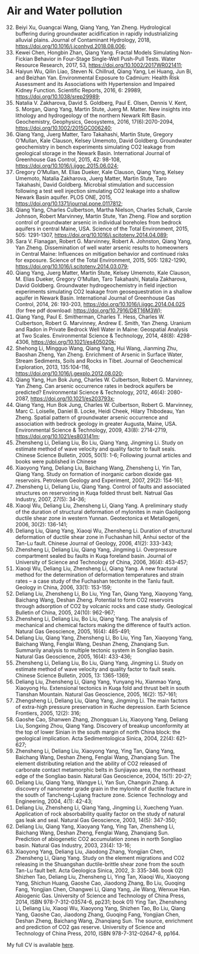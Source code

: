 ---
---

<link rel="stylesheet" href="styles.css" type="text/css">

<h1>Air and Water pollution</h1>

32) Beiyi Xu, Guangcai Wang, Qiang Yang, Yan Zheng. Hydrological buffering during groundwater acidification in rapidly industrializing alluvial plains. Journal of Contaminant Hydrology, 2018, https://doi.org/10.1016/j.jconhyd.2018.08.006;
31) Kewei Chen, Hongbin Zhan, Qiang Yang. Fractal Models Simulating Non-Fickian Behavior in Four-Stage Single-Well Push-Pull Tests. Water Resource Research, 2017, 53, https://doi.org/10.1002/2017WR021411;
30) Haiyun Wu, Qilin Liao, Steven N. Chillrud, Qiang Yang, Lei Huang, Jun Bi, and Beizhan Yan. Environmental Exposure to Cadmium: Health Risk Assessment and its Associations with Hypertension and Impaired Kidney Function. Scientific Reports, 2016, 6: 29989, https://doi.org/10.1038/srep29989; 
29) Natalia V. Zakharova, David S. Goldberg, Paul E. Olsen, Dennis V. Kent, S. Morgan, Qiang Yang, Martin Stute, Juerg M. Matter. New insights into lithology and hydrogeology of the northern Newark Rift Basin. Geochemistry, Geophysics, Geosystems, 2016, 17(6):2070-2094, https://doi.org/10.1002/2015GC006240; 
28) Qiang Yang, Juerg Matter, Taro Takahashi, Martin Stute, Gregory O’Mullan, Kale Clauson, Kelsey Umemoto, David Goldberg. Groundwater geochemistry in bench experiments simulating CO2 leakage from geological storage in the Newark Basin. International Journal of Greenhouse Gas Control, 2015, 42: 98-108, https://doi.org/10.1016/j.ijggc.2015.06.024; 
27) Gregory O’Mullan, M. Elias Dueker, Kale Clauson, Qiang Yang, Kelsey Umemoto, Natalia Zakharova, Juerg Matter, Martin Stute, Taro Takahashi, David Goldberg. Microbial stimulation and succession following a test well injection simulating CO2 leakage into a shallow Newark Basin aquifer. PLOS ONE, 2015, https://doi.org/10.1371/journal.pone.0117812; 
26) Qiang Yang, Charles Culbertson, Martha Nielson, Charles Schalk, Carole Johnson, Robert Marvinney, Martin Stute, Yan Zheng. Flow and sorption control of groundwater arsenic in individual boreholes from bedrock aquifers in central Maine, USA. Science of the Total Environment, 2015, 505: 1291-1307, https://doi.org/10.1016/j.scitotenv.2014.04.089;
25) Sara V. Flanagan, Robert G. Marvinney, Robert A. Johnston, Qiang Yang, Yan Zheng. Dissemination of well water arsenic results to homeowners in Central Maine: Influences on mitigation behavior and continued risks for exposure. Science of the Total Environment, 2015, 505: 1282-1290, https://doi.org/10.1016/j.scitotenv.2014.03.079; 
24) Qiang Yang, Juerg Matter, Martin Stute, Kelsey Umemoto, Kale Clauson, M. Elias Dueker, Gregory O’Mullan, Taro Takahashi, Natalia Zakharova, David Goldberg. Groundwater hydrogeochemistry in field injection experiments simulating CO2 leakage from geosequestration in a shallow aquifer in Newark Basin. International Journal of Greenhouse Gas Control, 2014, 26: 193-203, https://doi.org/10.1016/j.ijggc.2014.04.025 (for free pdf download: https://doi.org/10.7916/D8T16M3W); 
23) Qiang Yang, Paul E. Smitherman, Charles T. Hess, Charles W. Culbertson, Robert G. Marvinney, Andrew E. Smith, Yan Zheng. Uranium and Radon in Private Bedrock Well Water in Maine: Geospatial Analysis at Two Scales. Environmental Science & Technology, 2014, 48(8): 4298-4306, https://doi.org/10.1021/es405020k; 
22) Shehong Li, Mingguo Wang, Qiang Yang, Hui Wang, Jianming Zhu, Baoshan Zheng, Yan Zheng. Enrichment of Arsenic in Surface Water, Stream Sediments, Soils and Rocks in Tibet. Journal of Geochemical Exploration, 2013, 135:104-116, https://doi.org/10.1016/j.gexplo.2012.08.020; 
21) Qiang Yang, Hun Bok Jung, Charles W. Culbertson, Robert G. Marvinney, Yan Zheng. Can arsenic occurrence rates in bedrock aquifers be predicted? Environmental Science & Technology, 2012, 46(4): 2080-2087, https://doi.org/10.1021/es203793x; 
20) Qiang Yang, Hun Bok Jung, Charles W. Culbertson, Robert G. Marvinney, Marc C. Loiselle, Daniel B. Locke, Heidi Cheek, Hilary Thibodeau, Yan Zheng. Spatial pattern of groundwater arsenic occurrence and association with bedrock geology in greater Augusta, Maine, USA. Environmental Science & Technology, 2009, 43(8): 2714-2719, https://doi.org/10.1021/es803141m;
19) Zhensheng Li, Deliang Liu, Bo Liu, Qiang Yang, Jingming Li. Study on estimate method of wave velocity and quality factor to fault seals. Chinese Science Bulletin, 2005, 50(1): 1-6;
Following journal articles and books were published in Chinese
18) Xiaoyong Yang, Deliang Liu, Baichang Wang, Zhensheng Li, Yin Tan, Qiang Yang. Study on formation of inorganic carbon dioxide gas reservoirs. Petroleum Geology and Experiment, 2007, 29(2): 154-161; 
17) Zhensheng Li, Deliang Liu, Qiang Yang. Control of faults and associated structures on reservoiring in Kuqa folded thrust belt. Natrual Gas Industry, 2007, 27(5): 34-36;
16) Xiaoqi Wu, Deliang Liu, Zhensheng Li, Qiang Yang. A preliminary study of the duration of structural deformation of mylonites in main Gaoligong ductile shear zone in western Yunnan. Geotectonica et Metallogeni, 2006, 30(2): 136-141;
15) Deliang Liu, Qiang Yang, Xiaoqi Wu, Zhensheng Li. Duration of structural deformation of ductile shear zone in Fuchashan hill, Anhui sector of the Tan-Lu fault. Chinese Journal of Geology, 2006, 41(2): 333-343;
14) Zhensheng Li, Deliang Liu, Qiang Yang, Jingming Li. Overpressure compartment sealed bu faults in Kuqa foreland basin. Journal of University of Science and Technology of China, 2006, 36(4): 453-457;
13) Xiaoqi Wu, Deliang Liu, Zhensheng Li, Qiang Yang. A new fractural method for the determination of deformation temperatures and strain rates – a case study of the Fuchashan tectonite in the Tanlu fault. Geology in China, 2006, 33(1): 153-159;
12) Deliang Liu, Zhensheng Li, Bo Liu, Ying Tan, Qiang Yang, Xiaoyong Yang, Baichang Wang, Deshan Zheng. Potential to form CO2 reservoirs through adsorption of CO2 by volcanic rocks and case study. Geological Bulletin of China, 2005, 24(10): 962-967;
11) Zhensheng Li, Deliang Liu, Bo Liu, Qiang Yang. The analysis of mechanical and chemical factors making the difference of fault’s action. Natural Gas Geoscience, 2005, 16(4): 485-491;
10) Deliang Liu, Qiang Yang, Zhensheng Li, Bo Liu, Ying Tan, Xiaoyong Yang, Baichang Wang, Fenglai Wang, Deshan Zheng, Zhanqiang Sun. Summarily analysis to multiple tectonic system in Songliao basin. Natural Gas Geoscience, 2005, 16(4): 433-436; 
09) Zhensheng Li, Deliang Liu, Bo Liu, Qiang Yang, Jingming Li. Study on estimate method of wave velocity and quality factor to fault seals. Chinese Science Bulletin, 2005, 13: 1365-1369; 
08) Deliang Liu, Zhensheng Li, Qiang Yang, Yunyang Hu, Xianmao Yang, Xiaoyong Hu. Extensional tectonics in Kuqa fold and thrust belt in south Tianshan Mountain. Natural Gas Geoscience, 2005, 16(2): 157-161; 
07) Zhengsheng Li, Deliang Liu, Qiang Yang, Jingming Li. The main factors of extra-high pressure preservation in Kuche depression. Earth Science Frontiers, 2005, 12(2): 316; 
06) Gaoshe Cao, Shanwen Zhang, Zhongquan Liu, Xiaoyong Yang, Deliang Liu, Songxing Zhou, Qiang Yang. Discovery of breakup unconformity at the top of lower Sinian in the south margin of north China block: the geological implication. Acta Sedimentologica Sinica, 2004, 22(4): 621-627;
05) Zhensheng Li, Deliang Liu, Xiaoyong Yang, Ying Tan, Qiang Yang, Baichang Wang, Deshan Zheng, Fenglai Wang, Zhanqiang Sun. The element distributing relation and the ability of CO2 released of carbonate contact metamorphic belts in Sunjiayao area, the northeast edge of the Songliao basin. Natural Gas Geoscience, 2004, 15(1): 20-27;
04) Deliang Liu, Qiang Yang, Wangye Li, Yan Sun, Changxin Zhang. A discovery of nanometer grade grain in the mylonite of ductile fracture in the south of Tancheng-Lujiang fracture zone. Science Technology and Engineering, 2004, 4(1): 42-43;
03) Deliang Liu, Zhensheng Li, Qiang Yang, Jingming Li, Xuecheng Yuan. Application of rock absorbability quality factor on the study of natural gas leak and seal. Natural Gas Geoscience, 2003, 14(5): 347-350;
02) Deliang Liu, Qiang Yang, Xiaoyang Yang, Ying Tan, Zhensheng Li, Baichang Wang, Deshan Zheng, Fenglai Wang, Zhanqiang Sun. Prediction of abiogenetic CO2 accumulation zones in north Songliao basin. Natural Gas Industry, 2003, 23(4): 13-16;
01) Xiaoyong Yang, Deliang Liu, Jiaodong Zhang, Yongjian Chen, Zhensheng Li, Qiang Yang. Study on the element migrations and CO2 releasing in the Shuangshan ductile-brittle shear zone from the south Tan-Lu fault belt. Acta Geologica Sinica, 2002, 3: 335-346. 
book 02) Shizhen Tao, Deliang Liu, Zhensheng Li, Ying Tan, Xiaoqi Wu, Xiaoyong Yang, Shichun Huang, Gaoshe Cao, Jiaodong Zhang, Bo Liu, Guoqing Fang, Yongjian Chen, Changwei Li, Qiang Yang, Jie Wang, Wenxue Han. Abiogenic Gas. University of Science and Technology of China Press, 2014, ISBN 978-7-312-03574-6, pp231;
book 01) Ying Tan, Zhensheng Li, Deliang Liu, Xiaoqi Wu, Xiaoyong Yang, Shizhen Tao, Bo Liu, Qiang Yang, Gaoshe Cao, Jiaodong Zhang, Guoqing Fang, Yongjian Chen, Deshan Zheng, Baichang Wang, Zhanqiang Sun. The source, enrichment and prediction of CO2 gas reserve. University of Science and Technology of China Press, 2010, ISBN 978-7-312-02647-8, pp164.



My full CV is available [here](files/QYang_CV_201810.pdf).